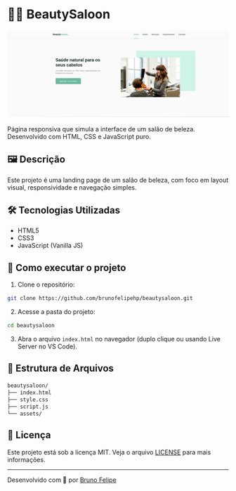 # 💇‍♀️ BeautySaloon

![Preview do Projeto](./preview.png)

Página responsiva que simula a interface de um salão de beleza. Desenvolvido com HTML, CSS e JavaScript puro.

## 🖼️ Descrição

Este projeto é uma landing page de um salão de beleza, com foco em layout visual, responsividade e navegação simples.

## 🛠️ Tecnologias Utilizadas

- HTML5
- CSS3
- JavaScript (Vanilla JS)

## 🚀 Como executar o projeto

1. Clone o repositório:

```bash
git clone https://github.com/brunofelipehp/beautysaloon.git
```

2. Acesse a pasta do projeto:

```bash
cd beautysaloon
```

3. Abra o arquivo `index.html` no navegador (duplo clique ou usando Live Server no VS Code).

## 📁 Estrutura de Arquivos

```
beautysaloon/
├── index.html
├── style.css
├── script.js
└── assets/         
```

## 📄 Licença

Este projeto está sob a licença MIT. Veja o arquivo [LICENSE](LICENSE) para mais informações.

---

Desenvolvido com 💜 por [Bruno Felipe](https://github.com/brunofelipehp)
